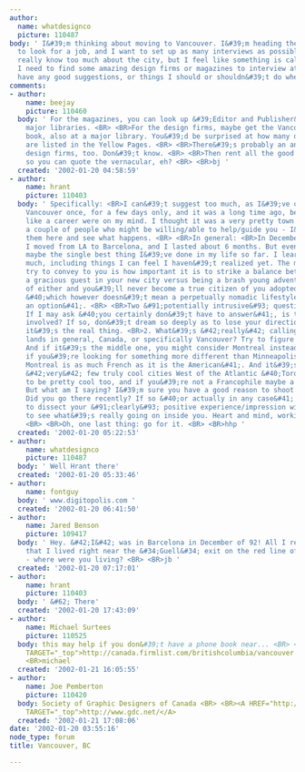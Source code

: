 ```yaml
---
author:
  name: whatdesignco
  picture: 110487
body: ' I&#39;m thinking about moving to Vancouver. I&#39;m heading there in March
  to look for a job, and I want to set up as many interviews as possible. I don&#39;t
  really know too much about the city, but I feel like something is calling me there.
  I need to find some amazing design firms or magazines to interview at. Does anyone
  have any good suggestions, or things I should or shouldn&#39;t do when I go up there? '
comments:
- author:
    name: beejay
    picture: 110460
  body: ' For the magazines, you can look up &#39;Editor and Publisher&#39; at most
    major libraries. <BR> <BR>For the design firms, maybe get the Vancouver phone
    book, also at a major library. You&#39;d be surprised at how many design firms
    are listed in the Yellow Pages. <BR> <BR>There&#39;s probably an annual that lists
    design firms, too. Don&#39;t know. <BR> <BR>Then rent all the good Canadian movies,
    so you can quote the vernacular, eh? <BR> <BR>bj '
  created: '2002-01-20 04:58:59'
- author:
    name: hrant
    picture: 110403
  body: ' Specifically: <BR>I can&#39;t suggest too much, as I&#39;ve only visited
    Vancouver once, for a few days only, and it was a long time ago, before things
    like a career were on my mind. I thought it was a very pretty town. But I do know
    a couple of people who might be willing/able to help/guide you - I&#39;ll point
    them here and see what happens. <BR> <BR>In general: <BR>In December of &#39;92
    I moved from LA to Barcelona, and I lasted about 6 months. But even so it was
    maybe the single best thing I&#39;ve done in my life so far. I learned &#42;so&#42;
    much, including things I can feel I haven&#39;t realized yet. The main thing I&#39;d
    try to convey to you is how important it is to strike a balance between being
    a gracious guest in your new city versus being a brash young adventurer. Too much
    of either and you&#39;ll never become a true citizen of you adopted environment
    &#40;which however doesn&#39;t mean a perpetually nomadic lifestyle isn&#39;t
    an option&#41;. <BR> <BR>Two &#91;potentially intrusive&#93; questions: <BR>1.
    If I may ask &#40;you certainly don&#39;t have to answer&#41;, is there a girl
    involved? If so, don&#39;t dream so deeply as to lose your direction, eh? Unless
    it&#39;s the real thing. <BR>2. What&#39;s &#42;really&#42; calling you: foreign
    lands in general, Canada, or specifically Vancouver? Try to figure that out ASAP.
    And if it&#39;s the middle one, you might consider Montreal instead, especially
    if you&#39;re looking for something more different than Minneapolis &#40;since
    Montreal is as much French as it is the American&#41;. And it&#39;s one of the
    &#42;very&#42; few truly cool cities West of the Atlantic &#40;Toronto is supposed
    to be pretty cool too, and if you&#39;re not a Francophile maybe a better choice&#41;.
    But what am I saying? I&#39;m sure you have a good reason to shoot for Vancouver.
    Did you go there recently? If so &#40;or actually in any case&#41; you might want
    to dissect your &#91;clearly&#93; positive experience/impression with Vancouver/Canada
    to see what&#39;s really going on inside you. Heart and mind, working in harmony.
    <BR> <BR>Oh, one last thing: go for it. <BR> <BR>hhp '
  created: '2002-01-20 05:22:53'
- author:
    name: whatdesignco
    picture: 110487
  body: ' Well Hrant there'
  created: '2002-01-20 05:33:46'
- author:
    name: fontguy
  body: ' www.digitopolis.com '
  created: '2002-01-20 06:41:50'
- author:
    name: Jared Benson
    picture: 109417
  body: ' Hey. &#42;I&#42; was in Barcelona in December of 92! All I remember was
    that I lived right near the &#34;Guell&#34; exit on the red line of the metro
    - where were you living? <BR> <BR>jb '
  created: '2002-01-20 07:17:01'
- author:
    name: hrant
    picture: 110403
  body: ' &#62; There'
  created: '2002-01-20 17:43:09'
- author:
    name: Michael Surtees
    picture: 110525
  body: this may help if you don&#39;t have a phone book near... <BR> <BR><A HREF="http://canada.firmlist.com/britishcolumbia/vancouver.shtml"
    TARGET="_top">http://canada.firmlist.com/britishcolumbia/vancouver.shtml</A> <BR>
    <BR>michael
  created: '2002-01-21 16:05:55'
- author:
    name: Joe Pemberton
    picture: 110420
  body: Society of Graphic Designers of Canada <BR> <BR><A HREF="http://www.gdc.net/"
    TARGET="_top">http://www.gdc.net/</A>
  created: '2002-01-21 17:08:06'
date: '2002-01-20 03:55:16'
node_type: forum
title: Vancouver, BC

---
```

